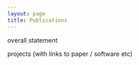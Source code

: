 ```yaml
---
layout: page
title: Publications
---
```


overall statement


projects (with links to paper / software etc)


